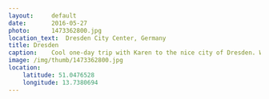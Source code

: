 ```yaml
---
layout: 	default
date: 		2016-05-27
photo: 		1473362800.jpg
location_text: 	Dresden City Center, Germany
title: Dresden
caption: 	Cool one-day trip with Karen to the nice city of Dresden. We arrived in the morning, she left in the afternoon back to Berlin. I stayed for an ACDC concert!
image: /img/thumb/1473362800.jpg
location:
    latitude: 51.0476528
    longitude: 13.7380694
---
```

